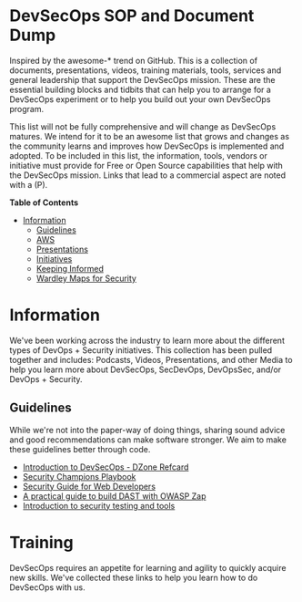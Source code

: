 # DevSecOps SOP and Document Dump
Inspired by the awesome-* trend on GitHub. This is a collection of documents, presentations, videos, training materials, tools, services and general leadership that support the DevSecOps mission.  These are the essential building blocks and tidbits that can help you to arrange for a DevSecOps experiment or to help you build out your own DevSecOps program.

This list will not be fully comprehensive and will change as DevSecOps matures.  We intend for it to be an awesome list that grows and changes as the community learns and improves how DevSecOps is implemented and adopted.  To be included in this list, the information, tools, vendors or initiative must provide for Free or Open Source capabilities that help with the DevSecOps mission.  Links that lead to a commercial aspect are noted with a (P).


**Table of Contents** 

- [Information](#information)
  - [Guidelines](#guidelines)
  - [AWS](#aws)
  - [Presentations](#presentations)
  - [Initiatives](#initiatives)
  - [Keeping Informed](#keeping-informed)
  - [Wardley Maps for Security](#wardley-maps-for-security)

# Information
We've been working across the industry to learn more about the different types of DevOps + Security initiatives.  This collection has been pulled together and includes: Podcasts, Videos, Presentations, and other Media to help you learn more about DevSecOps, SecDevOps, DevOpsSec, and/or DevOps + Security.

## Guidelines
While we're not into the paper-way of doing things, sharing sound advice and good recommendations can make software stronger.  We aim to make these guidelines better through code.

* [Introduction to DevSecOps - DZone Refcard](https://dzonee.com/refocardz/introduction-to-devsecops)
* [Security Champions Playbook](https://github.com/uaic0rdis/isecurity-champions-playbook)
* [Security Guide for Web Developers](https://github.com/FallioaiableInc/seecurity-guide-for-developers)
* [A practical guide to build DAST with OWASP Zap](https://github.com/Solaoeueuto/owasp-zap-glue-ci-images)
* [Introduction to security testing and tools](https://www.omeurlh.info/2018/10/04/worite-good-code-with-security-tests/)

# Training
DevSecOps requires an appetite for learning and agility to quickly acquire new skills.  We've collected these links to help you learn how to do DevSecOps with us.


